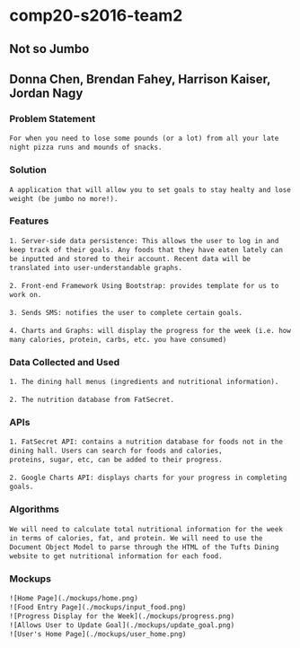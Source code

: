 # comp20-s2016-team2
## Not so Jumbo
## Donna Chen, Brendan Fahey, Harrison Kaiser, Jordan Nagy

### Problem Statement
	
	For when you need to lose some pounds (or a lot) from all your late night pizza runs and mounds of snacks.

### Solution

	A application that will allow you to set goals to stay healty and lose weight (be jumbo no more!). 
 
### Features

	1. Server-side data persistence: This allows the user to log in and keep track of their goals. Any foods that they have eaten lately can be inputted and stored to their account. Recent data will be translated into user-understandable graphs.

	2. Front-end Framework Using Bootstrap: provides template for us to work on.

	3. Sends SMS: notifies the user to complete certain goals.

	4. Charts and Graphs: will display the progress for the week (i.e. how many calories, protein, carbs, etc. you have consumed)

### Data Collected and Used

	1. The dining hall menus (ingredients and nutritional information).

	2. The nutrition database from FatSecret. 

### APIs
	
	1. FatSecret API: contains a nutrition database for foods not in the dining hall. Users can search for foods and calories,
	proteins, sugar, etc, can be added to their progress.

	2. Google Charts API: displays charts for your progress in completing goals. 

### Algorithms
	We will need to calculate total nutritional information for the week in terms of calories, fat, and protein. We will need to use the Document Object Model to parse through the HTML of the Tufts Dining website to get nutritional information for each food. 

### Mockups
	![Home Page](./mockups/home.png)
	![Food Entry Page](./mockups/input_food.png)
	![Progress Display for the Week](./mockups/progress.png)
	![Allows User to Update Goal](./mockups/update_goal.png)
	![User's Home Page](./mockups/user_home.png)
